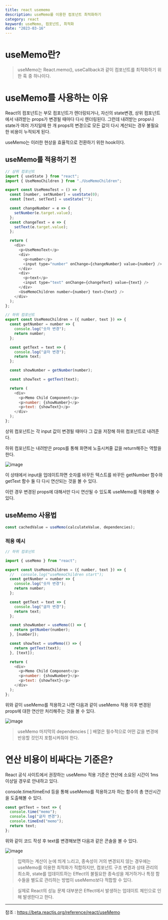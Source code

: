 ```yaml
---
title: react usememo
description: useMemo를 이용한 컴포넌트 최적화하기
category: react
keyword: useMemo, 컴포넌트, 최적화
date: "2023-03-16"
---
```


# useMemo란?

> useMemo는 React.memo(), useCallback과 같이 컴포넌트를 최적화하기 위한 훅 중 하나이다.

# useMemo를 사용하는 이유

React의 컴포넌트는 부모 컴포넌트가 렌더링되거나, 자신의 state변경, 상위 컴포넌트에서 내려받는 props가 변경될 때마다 다시 렌더링된다. 그런데 내려받는 props나 state가 여러 가지일때 한 개 props의 변경으로 모든 값이 다시 계산되는 경우 불필요한 비용이 누적되게 된다.

useMemo는 이러한 현상을 효율적으로 전환하기 위한 hook이다.

## useMemo를 적용하기 전

```javascript
// 상위 컴포넌트
import { useState } from "react";
import { UseMemoChildren } from "./UseMemoChildren";

export const UseMemoTest = () => {
  const [number, setNumber] = useState(0);
  const [text, setText] = useState("");

  const changeNumber = e => {
    setNumber(e.target.value);
  };
  const changeText = e => {
    setText(e.target.value);
  };

  return (
    <div>
      <p>UseMemoText</p>
      <div>
        <p>number</p>
        <input type="number" onChange={changeNumber} value={number} />
      </div>
      <div>
        <p>text</p>
        <input type="text" onChange={changeText} value={text} />
      </div>
      <UseMemoChildren number={number} text={text} />
    </div>
  );
};

// 하위 컴포넌트
export const UseMemoChildren = ({ number, text }) => {
  const getNumber = number => {
    console.log("숫자 변경");
    return number;
  };

  const getText = text => {
    console.log("글자 변경");
    return text;
  };

  const showNumber = getNumber(number);

  const showText = getText(text);

  return (
    <div>
      <p>Memo Child Component</p>
      <p>number: {showNumber}</p>
      <p>text: {showText}</p>
    </div>
  );
};
```

상위 컴포넌트는 각 input 값이 변경될 때마다 그 값을 저장해 하위 컴포넌트로 내려준다.

하위 컴포넌트는 내려받은 props를 통해 화면에 노출시켜줄 값을 return해주는 역할을 한다.

![image](https://blog.kakaocdn.net/dn/9hqzj/btr4hQeyTmU/PzYhcCiwuZq08zOkhBqeWk/img.gif)

이 상태에서 input을 업데이트하면 숫자를 바꾸든 텍스트를 바꾸든 getNumber 함수와 getText 함수 둘 다 다시 연산되는 것을 볼 수 있다.

이런 경우 변경된 props에 대해서만 다시 연산될 수 있도록 useMemo를 적용해볼 수 있다.

## useMemo 사용법

```javascript
const cachedValue = useMemo(calculateValue, dependencies);
```

### 적용 예시

```javascript
// 하위 컴포넌트

import { useMemo } from "react";

export const UseMemoChildren = ({ number, text }) => {
  //   console.log("useMemoChildren start");
  const getNumber = number => {
    console.log("숫자 변경");
    return number;
  };

  const getText = text => {
    console.log("글자 변경");
    return text;
  };

  const showNumber = useMemo(() => {
    return getNumber(number);
  }, [number]);

  const showText = useMemo(() => {
    return getText(text);
  }, [text]);

  return (
    <div>
      <p>Memo Child Component</p>
      <p>number: {showNumber}</p>
      <p>text: {showText}</p>
    </div>
  );
};
```

위와 같이 useMemo를 적용하고 나면 다음과 같이 useMemo 적용 이후 변경된 props에 대한 연산만 처리해주는 것을 볼 수 있다.

![image](https://blog.kakaocdn.net/dn/4Vcyh/btr4hPz1xwm/0zNRNCdyJKwpsWk2LU73KK/img.gif)

> useMemo 마지막의 dependencies [ ] 배열은 필수적으로 어떤 값을 변경에 반응할 것인지 포함시켜줘야 한다.

# 연산 비용이 비싸다는 기준은?

React 공식 사이트에서 권장하는 useMemo 적용 기준은 연산에 소요된 시간이 1ms 이상일 경우로 안내하고 있다.

console.time/timeEnd 등을 통해 useMemo를 적용하고자 하는 함수의 총 연산시간을 도출해볼 수 있다.

```javascript
const getText = text => {
  console.time("memo");
  console.log("글자 변경");
  console.timeEnd("memo");
  return text;
};
```

위와 같이 코드 작성 후 text를 변경해보면 다음과 같은 콘솔을 볼 수 있다.

![image](https://img1.daumcdn.net/thumb/R1280x0/?scode=mtistory2&fname=https%3A%2F%2Fblog.kakaocdn.net%2Fdn%2F8mGtS%2Fbtr4iU19jHE%2FH0huW2SytbAtalR3urepr0%2Fimg.png)

> 입력하는 계산이 눈에 띄게 느리고, 종속성이 거의 변경되지 않는 경우에는 useMemo를 이용한 최적화가 적합하지만, 컴포넌트 구조 변경과 상태 관리의 최소화, state를 업데이트하는 Effect의 불필요한 종속성을 제거하거나 특정 함수들을 별도로 관리하는 방법이 useMemo보다 적합할 수 있다.

> 실제로 React의 성능 문제 대부분은 Effect에서 발생하는 업데이트 체인으로 인해 발생한다고 한다.

---

참조 : https://beta.reactjs.org/reference/react/useMemo
